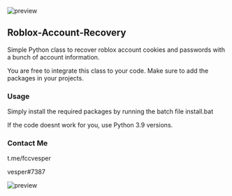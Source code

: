 ![preview](https://cdn.discordapp.com/attachments/1095019613219205204/1095844026428706956/roblox-roblox-logo.gif)
<h2> Roblox-Account-Recovery </h2>
Simple Python class to recover roblox account cookies and passwords with a bunch of account information.

You are free to integrate this class to your code. Make sure to add the packages in your projects.

<h3> Usage </h3>
Simply install the required packages by running the batch file install.bat

If the code doesnt work for you, use Python 3.9 versions.

<h3> Contact Me </h3>
t.me/fccvesper

vesper#7387

![preview](https://cdn.discordapp.com/attachments/1095541386717167676/1095852953874731139/chrome_mLmSXzTLKU.png)
